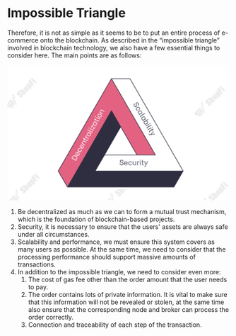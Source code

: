 # Impossible Triangle

Therefore, it is not as simple as it seems to be to put an entire process of e-commerce onto the blockchain. As described in the “impossible triangle” involved in blockchain technology, we also have a few essential things to consider here. The main points are as follows:

![](<../.gitbook/assets/image (3).png>)

1. Be decentralized as much as we can to form a mutual trust mechanism, which is the foundation of blockchain-based projects.
2. Security, it is necessary to ensure that the users' assets are always safe under all circumstances.
3. Scalability and performance, we must ensure this system covers as many users as possible. At the same time, we need to consider that the processing performance should support massive amounts of transactions.
4. In addition to the impossible triangle, we need to consider even more:&#x20;
   1. The cost of gas fee other than the order amount that the user needs to pay.&#x20;
   2. The order contains lots of private information. It is vital to make sure that this information will not be revealed or stolen, at the same time also ensure that the corresponding node and broker can process the order correctly.&#x20;
   3. Connection and traceability of each step of the transaction.
